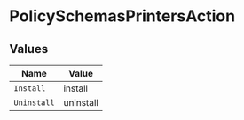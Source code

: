 # PolicySchemasPrintersAction


## Values

| Name        | Value       |
| ----------- | ----------- |
| `Install`   | install     |
| `Uninstall` | uninstall   |